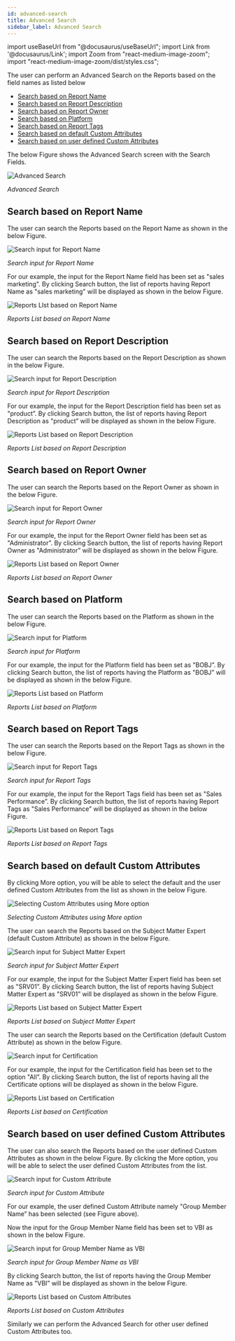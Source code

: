 ```yaml
---
id: advanced-search
title: Advanced Search
sidebar_label: Advanced Search
---
```

import useBaseUrl from "@docusaurus/useBaseUrl"; 
import Link from '@docusaurus/Link'; 
import Zoom from "react-medium-image-zoom"; 
import "react-medium-image-zoom/dist/styles.css";

The user can perform an Advanced Search on the Reports based on the field names as listed below

- [Search based on Report Name](#search-based-on-report-name)
- [Search based on Report Description](#search-based-on-report-description)
- [Search based on Report Owner](#search-based-on-report-owner)
- [Search based on Platform](#search-based-on-platform)
- [Search based on Report Tags](#search-based-on-report-tags)
- [Search based on default Custom Attributes](#search-based-on-default-custom-attributes)
- [Search based on user defined Custom Attributes](#search-based-on-user-defined-custom-attributes)

The below Figure shows the Advanced Search screen with the Search Fields.

  <div style={{textAlign: 'center'}}>
    <Zoom>
      <img alt="Advanced Search" src={useBaseUrl('doc-images/user-guide/avs1.png')}/>
    </Zoom>
  </div>

*Advanced Search*

## Search based on Report Name

The user can search the Reports based on the Report Name as shown in the below Figure.

  <div style={{textAlign: 'center'}}>
    <Zoom>
      <img alt="Search input for Report Name" src={useBaseUrl('doc-images/user-guide/avs2.png')}/>
    </Zoom>
  </div>

*Search input for Report Name*

For our example, the input for the Report Name field has been set as "sales marketing". By clicking Search button, the list of reports having Report Name as "sales marketing" will be displayed as shown in the below Figure.

  <div style={{textAlign: 'center'}}>
    <Zoom>
      <img alt="Reports LIst based on Report Name" src={useBaseUrl('doc-images/user-guide/avs3.png')}/>
    </Zoom>
  </div>

*Reports List based on Report Name*

## Search based on Report Description

The user can search the Reports based on the Report Description as shown in the below Figure.

  <div style={{textAlign: 'center'}}>
    <Zoom>
      <img alt="Search input for Report Description" src={useBaseUrl('doc-images/user-guide/avs4.png')}/>
    </Zoom>
  </div>

*Search input for Report Description*

For our example, the input for the Report Description field has been set as "product”. By clicking Search button, the list of reports having Report Description as "product” will be displayed as shown in the below Figure.

  <div style={{textAlign: 'center'}}>
    <Zoom>
      <img alt="Reports List based on Report Description" src={useBaseUrl('doc-images/user-guide/avs5.png')}/>
    </Zoom>
  </div>

*Reports List based on Report Description*

## Search based on Report Owner

The user can search the Reports based on the Report Owner as shown in the below Figure.

  <div style={{textAlign: 'center'}}>
    <Zoom>
      <img alt="Search input for Report Owner" src={useBaseUrl('doc-images/user-guide/avs6.png')}/>
    </Zoom>
  </div>

*Search input for Report Owner*

For our example, the input for the Report Owner field has been set as "Administrator”. By clicking Search button, the list of reports having Report Owner as "Administrator” will be displayed as shown in the below Figure.

  <div style={{textAlign: 'center'}}>
    <Zoom>
      <img alt="Reports List based on Report Owner" src={useBaseUrl('doc-images/user-guide/avs7.png')}/>
    </Zoom>
  </div>

*Reports List based on Report Owner*

## Search based on Platform

The user can search the Reports based on the Platform as shown in the below Figure.

  <div style={{textAlign: 'center'}}>
    <Zoom>
      <img alt="Search input for Platform" src={useBaseUrl('doc-images/user-guide/avs8.png')}/>
    </Zoom>
  </div>

*Search input for Platform*

For our example, the input for the Platform field has been set as "BOBJ”. By clicking Search button, the list of reports having the Platform as "BOBJ” will be displayed as shown in the below Figure.

  <div style={{textAlign: 'center'}}>
    <Zoom>
      <img alt="Reports List based on Platform" src={useBaseUrl('doc-images/user-guide/avs9.png')}/>
    </Zoom>
  </div>

*Reports List based on Platform*

## Search based on Report Tags

The user can search the Reports based on the Report Tags as shown in the below Figure.

  <div style={{textAlign: 'center'}}>
    <Zoom>
      <img alt="Search input for Report Tags" src={useBaseUrl('doc-images/user-guide/avs10.png')}/>
    </Zoom>
  </div>

*Search input for Report Tags*

For our example, the input for the Report Tags field has been set as "Sales Performance”. By clicking Search button, the list of reports having Report Tags as "Sales Performance” will be displayed as shown in the below Figure.

  <div style={{textAlign: 'center'}}>
    <Zoom>
      <img alt="Reports List based on Report Tags" src={useBaseUrl('doc-images/user-guide/avs11.png')}/>
    </Zoom>
  </div>

*Reports List based on Report Tags*

## Search based on default Custom Attributes

By clicking More option, you will be able to select the default and the user defined Custom Attributes from the list as shown in the below Figure.

  <div style={{textAlign: 'center'}}>
    <Zoom>
      <img alt="Selecting Custom Attributes using More option" src={useBaseUrl('doc-images/user-guide/avs12.png')}/>
    </Zoom>
  </div>

*Selecting Custom Attributes using More option*

The user can search the Reports based on the Subject Matter Expert (default Custom Attribute) as shown in the below Figure.

  <div style={{textAlign: 'center'}}>
    <Zoom>
      <img alt="Search input for Subject Matter Expert" src={useBaseUrl('doc-images/user-guide/avs13.png')}/>
    </Zoom>
  </div>

*Search input for Subject Matter Expert*

For our example, the input for the Subject Matter Expert field has been set as "SRV01”. By clicking Search button, the list of reports having Subject Matter Expert as "SRV01” will be displayed as shown in the below Figure.

  <div style={{textAlign: 'center'}}>
    <Zoom>
      <img alt="Reports List based on Subject Matter Expert" src={useBaseUrl('doc-images/user-guide/avs14.png')}/>
    </Zoom>
  </div>

*Reports List based on Subject Matter Expert*

The user can search the Reports based on the Certification (default Custom Attribute) as shown in the below Figure.

  <div style={{textAlign: 'center'}}>
    <Zoom>
      <img alt="Search input for Certification" src={useBaseUrl('doc-images/user-guide/avs15.png')}/>
    </Zoom>
  </div>

For our example, the input for the Certification field has been set to the option "All”. By clicking Search button, the list of reports having all the Certificate options will be displayed as shown in the below Figure.

  <div style={{textAlign: 'center'}}>
    <Zoom>
      <img alt="Reports List based on Certification" src={useBaseUrl('doc-images/user-guide/avs16.png')}/>
    </Zoom>
  </div>

*Reports List based on Certification*

## Search based on user defined Custom Attributes

The user can also search the Reports based on the user defined Custom Attributes as shown in the below Figure. By clicking the More option, you will be able to select the user defined Custom Attributes from the list.

  <div style={{textAlign: 'center'}}>
    <Zoom>
      <img alt="Search input for Custom Attribute" src={useBaseUrl('doc-images/user-guide/avs19.png')}/>
    </Zoom>
  </div>

*Search input for Custom Attribute*

For our example, the user defined Custom Attribute namely "Group Member Name” has been selected (see Figure above).

Now the input for the Group Member Name field has been set to VBI as shown in the below Figure.

  <div style={{textAlign: 'center'}}>
    <Zoom>
      <img alt="Search input for Group Member Name as VBI" src={useBaseUrl('doc-images/user-guide/avs20.png')}/>
    </Zoom>
  </div>

*Search input for Group Member Name as VBI*

By clicking Search button, the list of reports having the Group Member Name as "VBI” will be displayed as shown in the below Figure.

  <div style={{textAlign: 'center'}}>
    <Zoom>
      <img alt="Reports List based on Custom Attributes" src={useBaseUrl('doc-images/user-guide/avs21.png')}/>
    </Zoom>
  </div>

*Reports List based on Custom Attributes*

Similarly we can perform the Advanced Search for other user defined Custom Attributes too.
